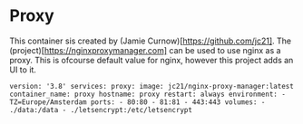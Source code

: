 # Proxy

This container sis created by (Jamie Curnow)[https://github.com/jc21]. The (project)[https://nginxproxymanager.com] can be used to use nginx as a proxy. This is ofcourse default value for nginx, 
however this project adds an UI to it. 

`version: '3.8'
services:
  proxy:
    image: jc21/nginx-proxy-manager:latest
    container_name: proxy
    hostname: proxy
    restart: always
    environment:
      - TZ=Europe/Amsterdam
    ports:
      - 80:80
      - 81:81
      - 443:443
    volumes:
      - ./data:/data
      - ./letsencrypt:/etc/letsencrypt
`
